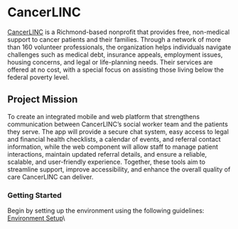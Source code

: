 # CancerLINC

[CancerLINC](https://cancerlinc.org/about-cancerlinc/) is a Richmond-based nonprofit that provides free, non-medical support to cancer patients and their families. Through a network of more than 160 volunteer professionals, the organization helps individuals navigate challenges such as medical debt, insurance appeals, employment issues, housing concerns, and legal or life-planning needs. Their services are offered at no cost, with a special focus on assisting those living below the federal poverty level.

## Project Mission

To create an integrated mobile and web platform that strengthens communication between CancerLINC’s social worker team and the patients they serve. The app will provide a secure chat system, easy access to legal and financial health checklists, a calendar of events, and referral contact information, while the web component will allow staff to manage patient interactions, maintain updated referral details, and ensure a reliable, scalable, and user-friendly experience. Together, these tools aim to streamline support, improve accessibility, and enhance the overall quality of care CancerLINC can deliver.

### Getting Started

Begin by setting up the environment using the following guidelines: [Environment Setup](docs/environment_setup.md)\
